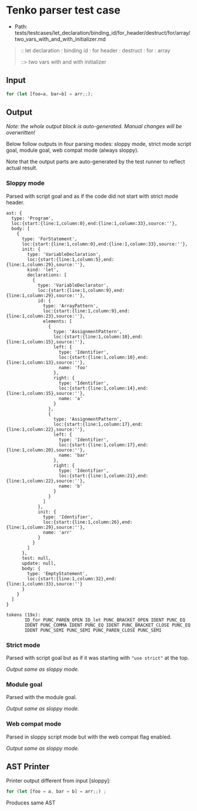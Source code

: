 # Tenko parser test case

- Path: tests/testcases/let_declaration/binding_id/for_header/destruct/for/array/two_vars_with_and_with_initializer.md

> :: let declaration : binding id : for header : destruct : for : array
>
> ::> two vars with and with initializer

## Input

`````js
for (let [foo=a, bar=b] = arr;;);
`````

## Output

_Note: the whole output block is auto-generated. Manual changes will be overwritten!_

Below follow outputs in four parsing modes: sloppy mode, strict mode script goal, module goal, web compat mode (always sloppy).

Note that the output parts are auto-generated by the test runner to reflect actual result.

### Sloppy mode

Parsed with script goal and as if the code did not start with strict mode header.

`````
ast: {
  type: 'Program',
  loc:{start:{line:1,column:0},end:{line:1,column:33},source:''},
  body: [
    {
      type: 'ForStatement',
      loc:{start:{line:1,column:0},end:{line:1,column:33},source:''},
      init: {
        type: 'VariableDeclaration',
        loc:{start:{line:1,column:5},end:{line:1,column:29},source:''},
        kind: 'let',
        declarations: [
          {
            type: 'VariableDeclarator',
            loc:{start:{line:1,column:9},end:{line:1,column:29},source:''},
            id: {
              type: 'ArrayPattern',
              loc:{start:{line:1,column:9},end:{line:1,column:23},source:''},
              elements: [
                {
                  type: 'AssignmentPattern',
                  loc:{start:{line:1,column:10},end:{line:1,column:15},source:''},
                  left: {
                    type: 'Identifier',
                    loc:{start:{line:1,column:10},end:{line:1,column:13},source:''},
                    name: 'foo'
                  },
                  right: {
                    type: 'Identifier',
                    loc:{start:{line:1,column:14},end:{line:1,column:15},source:''},
                    name: 'a'
                  }
                },
                {
                  type: 'AssignmentPattern',
                  loc:{start:{line:1,column:17},end:{line:1,column:22},source:''},
                  left: {
                    type: 'Identifier',
                    loc:{start:{line:1,column:17},end:{line:1,column:20},source:''},
                    name: 'bar'
                  },
                  right: {
                    type: 'Identifier',
                    loc:{start:{line:1,column:21},end:{line:1,column:22},source:''},
                    name: 'b'
                  }
                }
              ]
            },
            init: {
              type: 'Identifier',
              loc:{start:{line:1,column:26},end:{line:1,column:29},source:''},
              name: 'arr'
            }
          }
        ]
      },
      test: null,
      update: null,
      body: {
        type: 'EmptyStatement',
        loc:{start:{line:1,column:32},end:{line:1,column:33},source:''}
      }
    }
  ]
}

tokens (19x):
       ID_for PUNC_PAREN_OPEN ID_let PUNC_BRACKET_OPEN IDENT PUNC_EQ
       IDENT PUNC_COMMA IDENT PUNC_EQ IDENT PUNC_BRACKET_CLOSE PUNC_EQ
       IDENT PUNC_SEMI PUNC_SEMI PUNC_PAREN_CLOSE PUNC_SEMI
`````

### Strict mode

Parsed with script goal but as if it was starting with `"use strict"` at the top.

_Output same as sloppy mode._

### Module goal

Parsed with the module goal.

_Output same as sloppy mode._

### Web compat mode

Parsed in sloppy script mode but with the web compat flag enabled.

_Output same as sloppy mode._

## AST Printer

Printer output different from input [sloppy]:

````js
for (let [foo = a, bar = b] = arr;;) ;
````

Produces same AST
